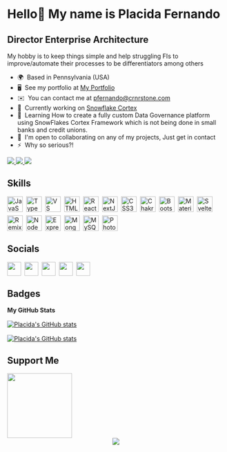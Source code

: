 Hello👋 My name is Placida Fernando
======================

Director Enterprise Architecture
------------------------

My hobby is to keep things simple and help struggling FIs to improve/automate their processes to be differentiators among others

* 🌍  Based in Pennsylvania (USA)
* 🖥️  See my portfolio at [My Portfolio](https://www.linkedin.com/in/placidafernando)
* ✉️  You can contact me at [pfernando@crnrstone.com](pfernando@crnrstone.com)
* 🚀  Currently working on [Snowflake Cortex](https://github.com/PlacidaSS/snowflake)
* 🧠  Learning How to create a fully custom Data Governance platform using SnowFlakes Cortex Framework which is not being done in small banks and credit unions.
* 🤝  I'm open to collaborating on any of my projects, Just get in contact
* ⚡  Why so serious?!

<a href="https://www.github.com/placidass" target="_blank" rel="noreferrer">
  <img src="https://img.shields.io/github/followers/placidass?logo=github&style=for-the-badge&color=a855f7&labelColor=181824" />
</a>
<a href="https://www.x.com/pfern888" target="_blank" rel="noreferrer">
  <img src="https://img.shields.io/twitter/follow/pfern888?logo=twitter&style=for-the-badge&color=a855f7&labelColor=181824"/>
</a>
<a href="https://www.twitch.tv/placidass" target="_blank" rel="noreferrer">
  <img src="https://img.shields.io/twitch/status/placidass?logo=twitchsx&style=for-the-badge&color=a855f7&labelColor=181824&label=TWITCH+STATUS" />
</a>

## Skills


<p align="left" style="display: flex; flex-wrap: wrap; gap: 0.5rem; margin-top: 1rem; margin-bottom: 1rem;">
<a href="https://developer.mozilla.org/en-US/docs/Web/JavaScript" target="_blank" rel="noreferrer"><img src="https://raw.githubusercontent.com/pfern888/readme-generator/main/public/icons/skills/javascript-colored.svg" width="36" height="36" alt="JavaScript" /></a><a href="https://www.typescriptlang.org/" target="_blank" rel="noreferrer"><img src="https://raw.githubusercontent.com/pfern888/readme-generator/main/public/icons/skills/typescript-colored.svg" width="36" height="36" alt="TypeScript" /></a><a href="https://code.visualstudio.com/" target="_blank" rel="noreferrer"><img src="https://raw.githubusercontent.com/pfern888/readme-generator/main/public/icons/skills/visualstudiocode.svg" width="36" height="36" alt="VS Code" /></a><a href="https://developer.mozilla.org/en-US/docs/Glossary/HTML5" target="_blank" rel="noreferrer"><img src="https://raw.githubusercontent.com/pfern888/readme-generator/main/public/icons/skills/html5-colored.svg" width="36" height="36" alt="HTML5" /></a><a href="https://reactjs.org/" target="_blank" rel="noreferrer"><img src="https://raw.githubusercontent.com/pfern888/readme-generator/main/public/icons/skills/react-colored.svg" width="36" height="36" alt="React" /></a><a href="https://nextjs.org/docs" target="_blank" rel="noreferrer"><img src="https://raw.githubusercontent.com/pfern888/readme-generator/main/public/icons/skills/nextjs-colored.svg" width="36" height="36" alt="NextJs" /></a><a href="https://www.w3.org/TR/CSS/#css" target="_blank" rel="noreferrer"><img src="https://raw.githubusercontent.com/pfern888/readme-generator/main/public/icons/skills/css3-colored.svg" width="36" height="36" alt="CSS3" /></a><a href="https://chakra-ui.com/" target="_blank" rel="noreferrer"><img src="https://raw.githubusercontent.com/pfern888/readme-generator/main/public/icons/skills/chakra-colored.svg" width="36" height="36" alt="Chakra UI" /></a><a href="https://getbootstrap.com/" target="_blank" rel="noreferrer"><img src="https://raw.githubusercontent.com/pfern888/readme-generator/main/public/icons/skills/bootstrap-colored.svg" width="36" height="36" alt="Bootstrap" /></a><a href="https://mui.com/" target="_blank" rel="noreferrer"><img src="https://raw.githubusercontent.com/pfern888/readme-generator/main/public/icons/skills/materialui-colored.svg" width="36" height="36" alt="Material UI" /></a><a href="https://svelte.dev/" target="_blank" rel="noreferrer"><img src="https://raw.githubusercontent.com/pfern888/readme-generator/main/public/icons/skills/svelte-colored.svg" width="36" height="36" alt="Svelte" /></a><a href="https://remix.run/" target="_blank" rel="noreferrer"><img src="https://raw.githubusercontent.com/pfern888/readme-generator/main/public/icons/skills/remix-colored.svg" width="36" height="36" alt="Remix" /></a><a href="https://nodejs.org/en/" target="_blank" rel="noreferrer"><img src="https://raw.githubusercontent.com/pfern888/readme-generator/main/public/icons/skills/nodejs-colored.svg" width="36" height="36" alt="NodeJS" /></a><a href="https://expressjs.com/" target="_blank" rel="noreferrer"><img src="https://raw.githubusercontent.com/pfern888/readme-generator/main/public/icons/skills/express-colored.svg" width="36" height="36" alt="Express" /></a><a href="https://www.mongodb.com/" target="_blank" rel="noreferrer"><img src="https://raw.githubusercontent.com/pfern888/readme-generator/main/public/icons/skills/mongodb-colored.svg" width="36" height="36" alt="MongoDB" /></a><a href="https://www.mysql.com/" target="_blank" rel="noreferrer"><img src="https://raw.githubusercontent.com/pfern888/readme-generator/main/public/icons/skills/mysql-colored.svg" width="36" height="36" alt="MySQL" /></a><a href="https://www.adobe.com/uk/products/photoshop.html" target="_blank" rel="noreferrer"><img src="https://raw.githubusercontent.com/pfern888/readme-generator/main/public/icons/skills/photoshop-colored.svg" width="36" height="36" alt="Photoshop" /></a>
</p>


## Socials

<p align="left" style="display: flex; flex-wrap: wrap; gap: 0.5rem; margin-top: 1rem; margin-bottom: 1rem;"> 
<a href="https://discord.com/users/briannathomas2" target="_blank" rel="noreferrer"> <picture> <source media="(prefers-color-scheme: dark)" srcset="https://raw.githubusercontent.com/pfern888/readme-generator/main/public/icons/socials/discord-dark.svg" /> <source media="(prefers-color-scheme: light)" srcset="https://raw.githubusercontent.com/pfern888/readme-generator/main/public/icons/socials/discord.svg" /> <img src="https://raw.githubusercontent.com/pfern888/readme-generator/main/public/icons/socials/discord.svg" width="32" height="32" /> </picture> </a> <a href="https://www.github.com/JoKeRxTD" target="_blank" rel="noreferrer"> <picture> <source media="(prefers-color-scheme: dark)" srcset="https://raw.githubusercontent.com/pfern888/readme-generator/main/public/icons/socials/github-dark.svg" /> <source media="(prefers-color-scheme: light)" srcset="https://raw.githubusercontent.com/pfern888/readme-generator/main/public/icons/socials/github.svg" /> <img src="https://raw.githubusercontent.com/pfern888/readme-generator/main/public/icons/socials/github.svg" width="32" height="32" /> </picture> </a> <a href="https://www.x.com/jokerxhd" target="_blank" rel="noreferrer"> <picture> <source media="(prefers-color-scheme: dark)" srcset="https://raw.githubusercontent.com/pfern888/readme-generator/main/public/icons/socials/twitter-dark.svg" /> <source media="(prefers-color-scheme: light)" srcset="https://raw.githubusercontent.com/pfern888/readme-generator/main/public/icons/socials/twitter.svg" /> <img src="https://raw.githubusercontent.com/pfern888/readme-generator/main/public/icons/socials/twitter.svg" width="32" height="32" /> </picture> </a> <a href="https://www.youtube.com/@jokerxtd" target="_blank" rel="noreferrer"> <picture> <source media="(prefers-color-scheme: dark)" srcset="https://raw.githubusercontent.com/pfern888/readme-generator/main/public/icons/socials/youtube-dark.svg" /> <source media="(prefers-color-scheme: light)" srcset="https://raw.githubusercontent.com/pfern888/readme-generator/main/public/icons/socials/youtube.svg" /> <img src="https://raw.githubusercontent.com/pfern888/readme-generator/main/public/icons/socials/youtube.svg" width="32" height="32" /> </picture> </a> <a href="https://www.twitch.tv/jokeerxhd" target="_blank" rel="noreferrer"> <picture> <source media="(prefers-color-scheme: dark)" srcset="https://raw.githubusercontent.com/pfern888/readme-generator/main/public/icons/socials/twitch-dark.svg" /> <source media="(prefers-color-scheme: light)" srcset="https://raw.githubusercontent.com/pfern888/readme-generator/main/public/icons/socials/twitch.svg" /> <img src="https://raw.githubusercontent.com/pfern888/readme-generator/main/public/icons/socials/twitch.svg" width="32" height="32" /> </picture> </a></p>

## Badges

<b>My GitHub Stats</b>

<p align="left" style="display: flex; flex-wrap: wrap; gap: 0.5rem; margin-top: 1rem; margin-bottom: 1rem;">
  <a href="http://www.github.com/maofthree">
    <img src="https://github-readme-stats.vercel.app/api?username=JoKeRxTD&show_icons=true&hide=&count_private=true&title_color=a855f7&text_color=ffffff&icon_color=a855f7&bg_color=181824&hide_border=true&show_icons=true" alt="Placida's GitHub stats" />
  </a>
</p>
<p align="left" style="display: flex; flex-wrap: wrap; gap: 0.5rem; margin-top: 1rem; margin-bottom: 1rem;">
  <a href="http://www.github.com/maofthree">
    <img src="https://github-readme-stats.vercel.app/api/top-langs/?username=JoKeRxTD&layout=compact&theme=onedark" alt="Placida's GitHub stats" />
  </a>
</p>

## Support Me

<ul style="list-style-type: none; margin: 0; padding: 0;">
  <li style="display: inline-block; margin-right: 0.25rem;">
    <a href="https://www.ko-fi.com/lacidass">
      <img src="https://storage.ko-fi.com/cdn/kofi2.png?v=3" width="150"/>
    </a>
  </li>
</ul>

<div align="center">
  <img src="https://profile-counter.glitch.me/jokerxtd/count.svg?"  />
</div>


